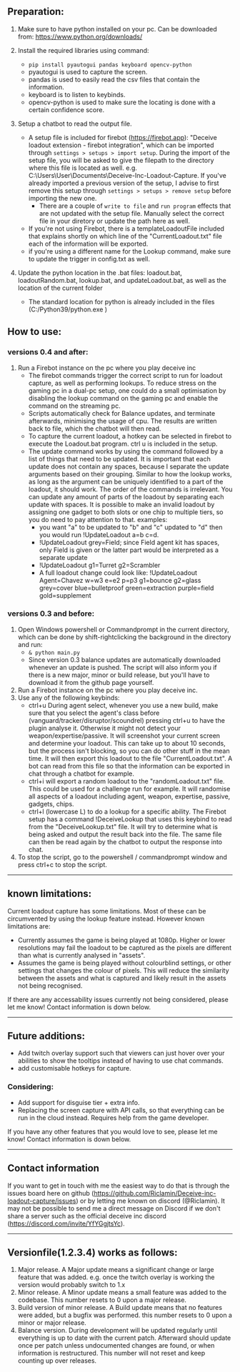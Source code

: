 ## Preparation:
1. Make sure to have python installed on your pc. Can be downloaded from: https://www.python.org/downloads/
2. Install the required libraries using command:
    - `pip install pyautogui pandas keyboard opencv-python`
    - pyautogui is used to capture the screen.
    - pandas is used to easily read the csv files that contain the information.
    - keyboard is to listen to keybinds.
    - opencv-python is used to make sure the locating is done with a certain confidence score.
3. Setup a chatbot to read the output file. 
    - A setup file is included for firebot (https://firebot.app): "Deceive loadout extension - firebot integration", which can be imported through `settings > setups > import setup`. During the import of the setup file, you will be asked to give the filepath to the directory where this file is located as well. e.g. C:\Users\User\Documents\Deceive-Inc-Loadout-Capture. If you've already imported a previous version of the setup, I advise to first remove this setup through `settings > setups > remove setup` before importing the new one. 
        - There are a couple of `write to file` and `run program` effects that are not updated with the setup file. Manually select the correct file in your diretory or update the path here as well.
    - If you're not using Firebot, there is a templateLoadoutFile included that explains shortly on which line of the "CurrentLoadout.txt" file each of the information will be exported.
    - if you're using a different name for the Lookup command, make sure to update the trigger in config.txt as well. 
    
4. Update the python location in the .bat files: loadout.bat, loadoutRandom.bat, lookup.bat, and updateLoadout.bat, as well as the location of the current folder
    - The standard location for python is already included in the files (C:/Python39/python.exe )

## How to use:
### versions 0.4 and after:
1. Run a Firebot instance on the pc where you play deceive inc
    - The firebot commands trigger the correct script to run for loadout capture, as well as performing lookups. To reduce stress on the gaming pc in a dual-pc setup, one could do a small optimisation by disabling the lookup command on the gaming pc and enable the command on the streaming pc. 
    - Scripts automatically check for Balance updates, and terminate afterwards, minimising the usage of cpu. The results are written back to file, which the chatbot will then read. 
    - To capture the current loadout, a hotkey can be selected in firebot to execute the Loadout.bat program. ctrl u is included in the setup. 
    - The update command works by using the command followed by a list of things that need to be updated. It is important that each update does not contain any spaces, because I separate the update arguments based on their grouping. Similar to how the lookup works, as long as the argument can be uniquely identified to a part of the loadout, it should work. The order of the commands is irrelevant. You can update any amount of parts of the loadout by separating each update with spaces. It is possible to make an invalid loadout by assigning one gadget to both slots or one chip to multiple tiers, so you do need to pay attention to that. examples: 
        - you want "a" to be updated to "b" and "c" updated to "d" then you would run !UpdateLoadout a=b c=d.
        - !UpdateLoadout grey=Field; since Field agent kit has spaces, only Field is given or the latter part would be interpreted as a separate update
        - !UpdateLoadout g1=Turret g2=Scrambler
        - A full loadout change could look like: !UpdateLoadout Agent=Chavez w=w3 e=e2 p=p3 g1=bounce g2=glass grey=cover blue=bulletproof green=extraction purple=field gold=supplement


### versions 0.3 and before:
1. Open Windows powershell or Commandprompt in the current directory, which can be done by shift-rightclicking the background in the directory and run:
    - `& python main.py`
    - Since version 0.3 balance updates are automatically downloaded whenever an update is pushed. The script will also inform you if there is a new major, minor or build release, but you'll have to download it from the github page yourself.
2. Run a Firebot instance on the pc where you play deceive inc. 
3. Use any of the following keybinds:
    - ctrl+u During agent select, whenever you use a new build, make sure that you select the agent's class before (vanguard/tracker/disruptor/scoundrel) pressing ctrl+u to have the plugin analyse it. Otherwise it might not detect your weapon/expertise/passive. It will screenshot your current screen and determine your loadout. This can take up to about 10 seconds, but the process isn't blocking, so you can do other stuff in the mean time. It will then export this loadout to the file "CurrentLoadout.txt". A bot can read from this file so that the information can be exported in chat through a chatbot for example.
    - ctrl+i will export a random loadout to the "randomLoadout.txt" file. This could be used for a challenge run for example. It will randomise all aspects of a loadout including agent, weapon, expertise, passive, gadgets, chips. 
    - ctrl+l (lowercase L) to do a lookup for a specific ability. The Firebot setup has a command !DeceiveLookup that uses this keybind to read from the "DeceiveLookup.txt" file. It will try to determine what is being asked and output the result back into the file. The same file can then be read again by the chatbot to output the response into chat. 
4. To stop the script, go to the powershell / commandprompt window and press ctrl+c to stop the script.

___

## known limitations:
Current loadout capture has some limitations. Most of these can be circumvented by using the lookup feature instead. However known limitations are:
- Currently assumes the game is being played at 1080p. Higher or lower resolutions may fail the loadout to be captured as the pixels are different than what is currently analysed in "assets".
- Assumes the game is being played without colourblind settings, or other settings that changes the colour of pixels. This will reduce the similarity between the assets and what is captured and likely result in the assets not being recognised. 

If there are any accessability issues currently not being considered, please let me know! Contact information is down below.

___

## Future additions:
- Add twitch overlay support such that viewers can just hover over your abilities to show the tooltips instead of having to use chat commands.
- add customisable hotkeys for capture.

### Considering:
- Add support for disguise tier + extra info. 
- Replacing the screen capture with API calls, so that everything can be run in the cloud instead. Requires help from the game developer. 

If you have any other features that you would love to see, please let me know! Contact information is down below.
___

## Contact information
If you want to get in touch with me the easiest way to do that is through the issues board here on github (https://github.com/Riclamin/Deceive-inc-loadout-capture/issues) or by letting me known on discord (@Riclamin). It may not be possible to send me a direct message on Discord if we don't share a server such as the official deceive inc discord (https://discord.com/invite/YfYGgjtsYc). 

___

## Versionfile(1.2.3.4) works as follows: 
1. Major release. A Major update means a significant change or large feature that was added. e.g. once the twitch overlay is working the version would probably switch to 1.x
2. Minor release. A Minor update means a small feature was added to the codebase. This number resets to 0 upon a major release.
3. Build version of minor release. A Build update means that no features were added, but a bugfix was performed. this number resets to 0 upon a minor or major release.
4. Balance version. During development will be updated regularly until everything is up to date with the current patch. Afterward should update once per patch unless undocumented changes are found, or when information is restructured. This number will not reset and keep counting up over releases.
